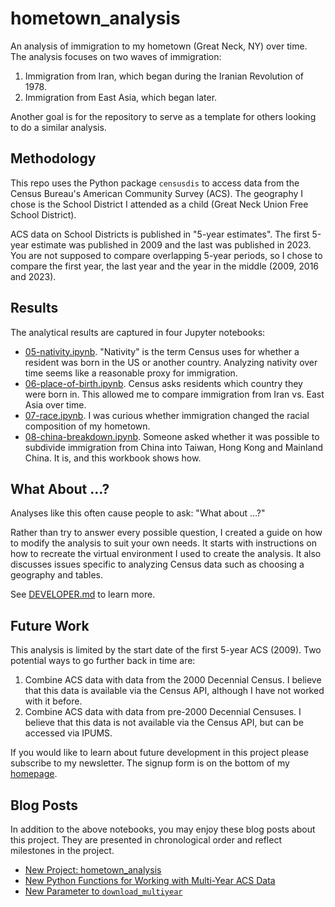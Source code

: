 # hometown_analysis

An analysis of immigration to my hometown (Great Neck, NY) over time. The analysis focuses on two waves of immigration:

  1. Immigration from Iran, which began during the Iranian Revolution of 1978.
  2. Immigration from East Asia, which began later.

Another goal is for the repository to serve as a template for others looking to do a similar analysis.

## Methodology

This repo uses the Python package `censusdis` to access data from the Census Bureau's American Community Survey (ACS). 
The geography I chose is the School District I attended as a child (Great Neck Union Free School District). 

ACS data on School Districts is published in "5-year estimates". The first 5-year estimate was published in 2009 and the last was published in 2023. You are not supposed to compare overlapping 5-year periods, so I chose to compare the first year, the last year and the year in the middle (2009, 2016 and 2023).

## Results

The analytical results are captured in four Jupyter notebooks:

  * [05-nativity.ipynb](./05-nativity.ipynb). "Nativity" is the term Census uses for whether a resident was born in the US or another country. Analyzing nativity over time seems like a reasonable proxy for immigration.
  * [06-place-of-birth.ipynb](./06-place-of-birth.ipynb). Census asks residents which country they were born in. This allowed me to compare immigration from Iran vs. East Asia over time. 
  * [07-race.ipynb](./07-race.ipynb). I was curious whether immigration changed the racial composition of my hometown.
  * [08-china-breakdown.ipynb](./08-china-breakdown.ipynb). Someone asked whether it was possible to subdivide immigration from China into Taiwan,  Hong Kong and Mainland China. It is, and this workbook shows how.

## What About ...?

Analyses like this often cause people to ask: "What about ...?"

Rather than try to answer every possible question, I created a guide on how to modify the analysis to suit your own needs. It starts with instructions on how to recreate the virtual environment I used to create the analysis. It also discusses issues specific to analyzing Census data such as choosing a geography and tables.

See [DEVELOPER.md](./DEVELOPER.md) to learn more. 

## Future Work

This analysis is limited by the start date of the first 5-year ACS (2009). Two potential ways to go further back in time are:

  1. Combine ACS data with data from the 2000 Decennial Census. I believe that this data is available via the Census API, although I have not worked with it before.
  2. Combine ACS data with data from pre-2000 Decennial Censuses. I believe that this data is not available via the Census API, but can be accessed via IPUMS.

If you would like to learn about future development in this project please subscribe to my newsletter. The signup form is on the bottom of my [homepage](https://arilamstein.com/).

## Blog Posts

In addition to the above notebooks, you may enjoy these blog posts about this project. They are presented in chronological order and reflect milestones in the project.
   * [New Project: hometown_analysis](https://arilamstein.com/blog/2025/01/13/new-project-hometown_analysis/)
   * [New Python Functions for Working with Multi-Year ACS Data](https://arilamstein.com/blog/2025/01/29/new-python-functions-for-working-with-multi-year-acs-data/)
   * [New Parameter to `download_multiyear`](https://arilamstein.com/blog/2025/02/21/new-parameter-to-download_multiyear/)
